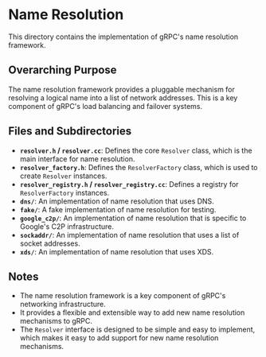 # Name Resolution

This directory contains the implementation of gRPC's name resolution framework.

## Overarching Purpose

The name resolution framework provides a pluggable mechanism for resolving a logical name into a list of network addresses. This is a key component of gRPC's load balancing and failover systems.

## Files and Subdirectories

- **`resolver.h` / `resolver.cc`**: Defines the core `Resolver` class, which is the main interface for name resolution.
- **`resolver_factory.h`**: Defines the `ResolverFactory` class, which is used to create `Resolver` instances.
- **`resolver_registry.h` / `resolver_registry.cc`**: Defines a registry for `ResolverFactory` instances.
- **`dns/`**: An implementation of name resolution that uses DNS.
- **`fake/`**: A fake implementation of name resolution for testing.
- **`google_c2p/`**: An implementation of name resolution that is specific to Google's C2P infrastructure.
- **`sockaddr/`**: An implementation of name resolution that uses a list of socket addresses.
- **`xds/`**: An implementation of name resolution that uses XDS.

## Notes

- The name resolution framework is a key component of gRPC's networking infrastructure.
- It provides a flexible and extensible way to add new name resolution mechanisms to gRPC.
- The `Resolver` interface is designed to be simple and easy to implement, which makes it easy to add support for new name resolution mechanisms.

